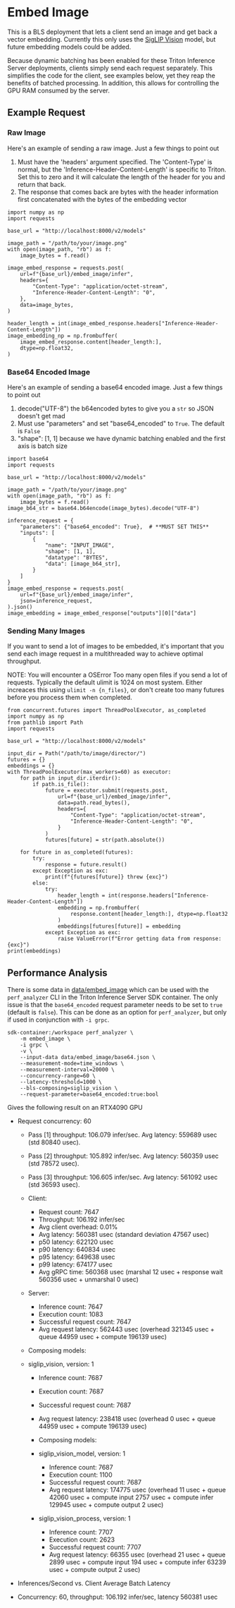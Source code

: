 # Embed Image
This is a BLS deployment that lets a client send an image and get back a vector
embedding. Currently this only uses the [SigLIP Vision](siglip_vision.md) model, but
future embedding models could be added.

Because dynamic batching has been enabled for these Triton Inference Server
deployments, clients simply send each request separately. This simplifies the code for
the client, see examples below, yet they reap the benefits of batched processing. In
addition, this allows for controlling the GPU RAM consumed by the server.

## Example Request
### Raw Image
Here's an example of sending a raw image. Just a few things to point out

1. Must have the 'headers' argument specified. The 'Content-Type' is normal, but
   the 'Inference-Header-Content-Length' is specific to Triton. Set this to zero
   and it will calculate the length of the header for you and return that back.
2. The response that comes back are bytes with the header information first
   concatenated with the bytes of the embedding vector

```
import numpy as np
import requests

base_url = "http://localhost:8000/v2/models"

image_path = "/path/to/your/image.png"
with open(image_path, "rb") as f:
    image_bytes = f.read()

image_embed_response = requests.post(
    url=f"{base_url}/embed_image/infer",
    headers={
        "Content-Type": "application/octet-stream",
        "Inference-Header-Content-Length": "0",
    },
    data=image_bytes,
)

header_length = int(image_embed_response.headers["Inference-Header-Content-Length"])
image_embedding_np = np.frombuffer(
    image_embed_response.content[header_length:],
    dtype=np.float32,
)
```

### Base64 Encoded Image
Here's an example of sending a base64 encoded image. Just a few things to point out

1. decode("UTF-8") the b64encoded bytes to give you a `str` so JSON doesn't get mad
2. Must use "parameters" and set "base64_encoded" to `True`. The default is `False`
3. "shape": [1, 1] because we have dynamic batching enabled and the first axis is batch
   size

```
import base64
import requests

base_url = "http://localhost:8000/v2/models"

image_path = "/path/to/your/image.png"
with open(image_path, "rb") as f:
    image_bytes = f.read()
image_b64_str = base64.b64encode(image_bytes).decode("UTF-8")

inference_request = {
    "parameters": {"base64_encoded": True},  # **MUST SET THIS**
    "inputs": [
        {
            "name": "INPUT_IMAGE",
            "shape": [1, 1],
            "datatype": "BYTES",
            "data": [image_b64_str],
        }
    ]
}
image_embed_response = requests.post(
    url=f"{base_url}/embed_image/infer",
    json=inference_request,
).json()
image_embedding = image_embed_response["outputs"][0]["data"]
```

### Sending Many Images
If you want to send a lot of images to be embedded, it's important that you send each
image request in a multithreaded way to achieve optimal throughput.

NOTE: You will encounter a OSError Too many open files if you send a lot of requests.
Typically the default ulimit is 1024 on most system. Either increaces this using 
`ulimit -n {n_files}`, or don't create too many futures before you process them when
completed.

```
from concurrent.futures import ThreadPoolExecutor, as_completed
import numpy as np
from pathlib import Path
import requests

base_url = "http://localhost:8000/v2/models"

input_dir = Path("/path/to/image/director/")
futures = {}
embeddings = {}
with ThreadPoolExecutor(max_workers=60) as executor:
    for path in input_dir.iterdir():
        if path.is_file():
            future = executor.submit(requests.post,
                url=f"{base_url}/embed_image/infer",
                data=path.read_bytes(),
                headers={
                    "Content-Type": "application/octet-stream",
                    "Inference-Header-Content-Length": "0",
                }
            )
            futures[future] = str(path.absolute())
    
    for future in as_completed(futures):
        try:
            response = future.result()
        except Exception as exc:
            print(f"{futures[future]} threw {exc}")
        else:
            try:
                header_length = int(response.headers["Inference-Header-Content-Length"])
                embedding = np.frombuffer(
                    response.content[header_length:], dtype=np.float32
                )
                embeddings[futures[future]] = embedding
            except Exception as exc:
                raise ValueError(f"Error getting data from response: {exc}")
print(embeddings)
```
## Performance Analysis
There is some data in [data/embed_image](../data/embed_image/base64.json) which can be
used with the `perf_analyzer` CLI in the Triton Inference Server SDK container. The
only issue is that the `base64_encoded` request parameter needs to be set to `true`
(default is `false`). This can be done as an option for `perf_analyzer`, but only if
used in conjunction with `-i grpc`.

```
sdk-container:/workspace perf_analyzer \
    -m embed_image \
    -i grpc \
    -v \
    --input-data data/embed_image/base64.json \
    --measurement-mode=time_windows \
    --measurement-interval=20000 \
    --concurrency-range=60 \
    --latency-threshold=1000 \
    --bls-composing=siglip_vision \
    --request-parameter=base64_encoded:true:bool
```
Gives the following result on an RTX4090 GPU

* Request concurrency: 60
  * Pass [1] throughput: 106.079 infer/sec. Avg latency: 559689 usec (std 80840 usec). 
  * Pass [2] throughput: 105.892 infer/sec. Avg latency: 560359 usec (std 78572 usec). 
  * Pass [3] throughput: 106.605 infer/sec. Avg latency: 561092 usec (std 36593 usec). 
  * Client: 
    * Request count: 7647
    * Throughput: 106.192 infer/sec
    * Avg client overhead: 0.01%
    * Avg latency: 560381 usec (standard deviation 47567 usec)
    * p50 latency: 622120 usec
    * p90 latency: 640834 usec
    * p95 latency: 649638 usec
    * p99 latency: 674177 usec
    * Avg gRPC time: 560368 usec (marshal 12 usec + response wait 560356 usec + unmarshal 0 usec)
  * Server: 
    * Inference count: 7647
    * Execution count: 1083
    * Successful request count: 7647
    * Avg request latency: 562443 usec (overhead 321345 usec + queue 44959 usec + compute 196139 usec)

  * Composing models: 
  * siglip_vision, version: 1
      * Inference count: 7687
      * Execution count: 7687
      * Successful request count: 7687
      * Avg request latency: 238418 usec (overhead 0 usec + queue 44959 usec + compute 196139 usec)

    * Composing models: 
    * siglip_vision_model, version: 1
        * Inference count: 7687
        * Execution count: 1100
        * Successful request count: 7687
        * Avg request latency: 174775 usec (overhead 11 usec + queue 42060 usec + compute input 2757 usec + compute infer 129945 usec + compute output 2 usec)

    * siglip_vision_process, version: 1
        * Inference count: 7707
        * Execution count: 2623
        * Successful request count: 7707
        * Avg request latency: 66355 usec (overhead 21 usec + queue 2899 usec + compute input 194 usec + compute infer 63239 usec + compute output 2 usec)

* Inferences/Second vs. Client Average Batch Latency
* Concurrency: 60, throughput: 106.192 infer/sec, latency 560381 usec

